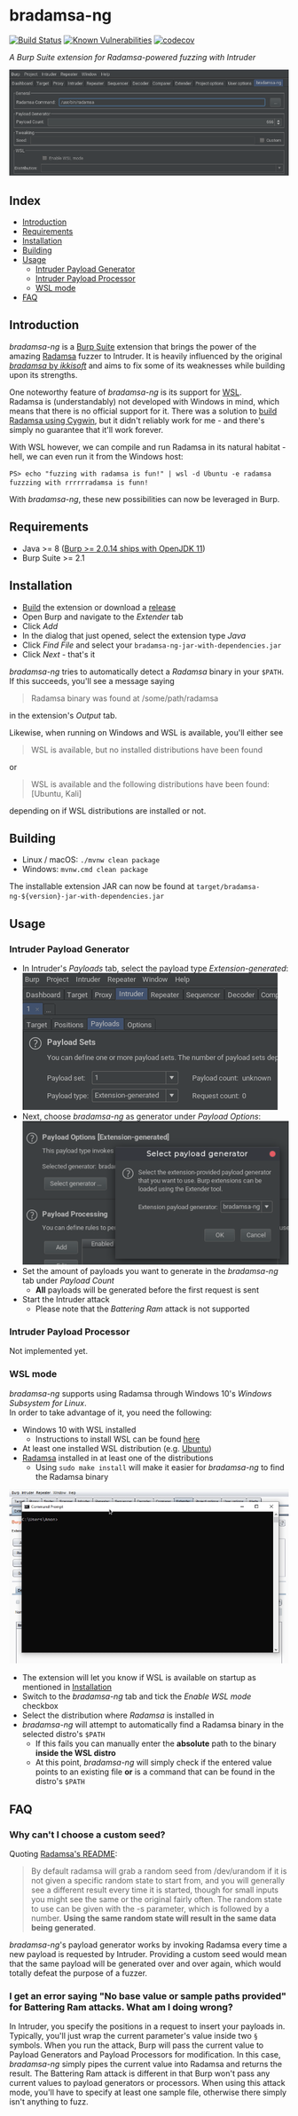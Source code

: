 # bradamsa-ng

[![Build Status](https://github.com/nscuro/bradamsa-ng/workflows/Continuous%20Integration/badge.svg)](https://travis-ci.com/nscuro/bradamsa-ng)
[![Known Vulnerabilities](https://snyk.io/test/github/nscuro/bradamsa-ng/badge.svg?targetFile=pom.xml)](https://snyk.io/test/github/nscuro/bradamsa-ng?targetFile=pom.xml)
[![codecov](https://codecov.io/gh/nscuro/bradamsa-ng/branch/master/graph/badge.svg)](https://codecov.io/gh/nscuro/bradamsa-ng)



*A Burp Suite extension for Radamsa-powered fuzzing with Intruder*

![Screenshot](.github/screenshot.png)

## Index

- [Introduction](#introduction)
- [Requirements](#requirements)
- [Installation](#installation)
- [Building](#building)
- [Usage](#usage)
  - [Intruder Payload Generator](#intruder-payload-generator)
  - [Intruder Payload Processor](#intruder-payload-processor)
  - [WSL mode](#wsl-mode)
- [FAQ](#faq)
  
## Introduction

*bradamsa-ng* is a [Burp Suite](https://portswigger.net/burp/) extension that brings the power of the amazing 
[Radamsa](https://gitlab.com/akihe/radamsa) fuzzer to Intruder. It is heavily influenced by the original 
[*bradamsa* by *ikkisoft*](https://github.com/ikkisoft/bradamsa) and aims to fix some of its weaknesses while building 
upon its strengths.

One noteworthy feature of *bradamsa-ng* is its support for [WSL](https://docs.microsoft.com/en-us/windows/wsl/about).  
Radamsa is (understandably) not developed with Windows in mind, which means that there is no official support for it. 
There was a solution to [build Radamsa using Cygwin](https://github.com/aoh/radamsa/issues/31#issuecomment-266049451), 
but it didn't reliably work for me - and there's simply no guarantee that it'll work forever.  
  
With WSL however, we can compile and run Radamsa in its natural habitat - hell, we can even run it from the Windows host:

```shell script
PS> echo "fuzzing with radamsa is fun!" | wsl -d Ubuntu -e radamsa
fuzzzing with rrrrrradamsa is funn!
```

With *bradamsa-ng*, these new possibilities can now be leveraged in Burp.

## Requirements

* Java >= 8 ([Burp >= 2.0.14 ships with OpenJDK 11](https://twitter.com/Burp_Suite/status/1088829534600921090))
* Burp Suite >= 2.1

## Installation

* [Build](#building) the extension or download a [release](https://github.com/nscuro/bradamsa-ng/releases)
* Open Burp and navigate to the *Extender* tab
* Click *Add*
* In the dialog that just opened, select the extension type *Java*
* Click *Find File* and select your `bradamsa-ng-jar-with-dependencies.jar`
* Click *Next* - that's it

*bradamsa-ng* tries to automatically detect a *Radamsa* binary in your `$PATH`. If this succeeds, you'll
see a message saying 

> Radamsa binary was found at /some/path/radamsa 

in the extension's *Output* tab.

Likewise, when running on Windows and WSL is available, you'll either see

>WSL is available, but no installed distributions have been found

or 

> WSL is available and the following distributions have been found: [Ubuntu, Kali]

depending on if WSL distributions are installed or not.

## Building

* Linux / macOS: `./mvnw clean package`
* Windows: `mvnw.cmd clean package`

The installable extension JAR can now be found at `target/bradamsa-ng-${version}-jar-with-dependencies.jar`

## Usage

### Intruder Payload Generator

* In Intruder's *Payloads* tab, select the payload type *Extension-generated*:
  ![Payload Type](.github/payload-generator_payload-type.png)
* Next, choose *bradamsa-ng* as generator under *Payload Options*:
  ![Payload Generator](.github/payload-generator_generator-extension.png)
* Set the amount of payloads you want to generate in the *bradamsa-ng* tab under *Payload Count*
  * **All** payloads will be generated before the first request is sent
* Start the Intruder attack
  * Please note that the *Battering Ram* attack is not supported

### Intruder Payload Processor

Not implemented yet.

### WSL mode

*bradamsa-ng* supports using Radamsa through Windows 10's *Windows Subsystem for Linux*.  
In order to take advantage of it, you need the following:

* Windows 10 with WSL installed
  * Instructions to install WSL can be found [here](https://docs.microsoft.com/en-us/windows/wsl/install-win10)
* At least one installed WSL distribution (e.g. [Ubuntu](https://www.microsoft.com/en-us/p/ubuntu/9nblggh4msv6))
* [Radamsa](https://gitlab.com/akihe/radamsa) installed in at least one of the distributions
  * Using `sudo make install` will make it easier for *bradamsa-ng* to find the Radamsa binary

![Usage in WSL mode](.github/config-wsl.gif)

* The extension will let you know if WSL is available on startup as mentioned in [Installation](#installation)
* Switch to the *bradamsa-ng* tab and tick the *Enable WSL mode* checkbox
* Select the distribution where *Radamsa* is installed in
* *bradamsa-ng* will attempt to automatically find a Radamsa binary in the selected distro's `$PATH`
  * If this fails you can manually enter the **absolute** path to the binary **inside the WSL distro**
  * At this point, *bradamsa-ng* will simply check if the entered value points to an existing file **or** is a command that can be found in the distro's `$PATH`

## FAQ

### Why can't I choose a custom seed?

Quoting [Radamsa's README](https://gitlab.com/akihe/radamsa#fuzzing-with-radamsa):

> By default radamsa will grab a random seed from /dev/urandom if it is not given a specific random state to start from, 
> and you will generally see a different result every time it is started, though for small inputs you might see the same 
> or the original fairly often. The random state to use can be given with the -s parameter, which is followed by a number. 
> **Using the same random state will result in the same data being generated**.

*bradamsa-ng*'s payload generator works by invoking Radamsa every time a new payload is requested by Intruder. 
Providing a custom seed would mean that the same payload will be generated over and over again, which would totally 
defeat the purpose of a fuzzer.

### I get an error saying "No base value or sample paths provided" for Battering Ram attacks. What am I doing wrong?

In Intruder, you specify the positions in a request to insert your payloads in. Typically, you'll just wrap the current
parameter's value inside two `§` symbols. When you run the attack, Burp will pass the current value to Payload Generators
and Payload Processors for modification. In this case, *bradamsa-ng* simply pipes the current value into Radamsa and returns
the result. The Battering Ram attack is different in that Burp won't pass any current values to payload generators or processors.
When using this attack mode, you'll have to specify at least one sample file, otherwise there simply isn't anything to fuzz.
